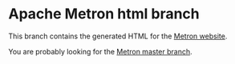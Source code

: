 # Apache Metron html branch

This branch contains the generated HTML for the
[Metron website](https://metron.apache.org).

You are probably looking for the
[Metron master branch](https://github.com/apache/metron/tree/master).
